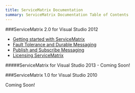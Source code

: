 ```yaml
---
title: ServiceMatrix Documentation
summary: ServiceMatrix Documentation Table of Contents
---
```


<a name="sm-toc"></a>

###ServiceMatrix 2.0 for Visual Studio 2012
- [Getting started with ServiceMatrix](getting-started-with-servicematrix.md "Getting Started With ServiceMatrix")
- [Fault Tolerance and Durable Messaging](getting-started-with-nservicebus-using-servicematrix-2.0-fault-tolerance.md "Fault Tolerance and Durability")
- [Publish and Subscribe Messaging](getting-started-with-nservicebus-using-servicematrix-2.0-publish-subscribe.md "ServiceMatrix Pub Sub")
- [Licensing ServiceMatrix](licensing-servicematrix-v2.0.md "Licensing ServiceMatrix")

#####ServiceMatrix for Visual Studio 2013 - Coming Soon!


###ServiceMatrix 1.0 for Visual Studio 2010

Coming Soon!


